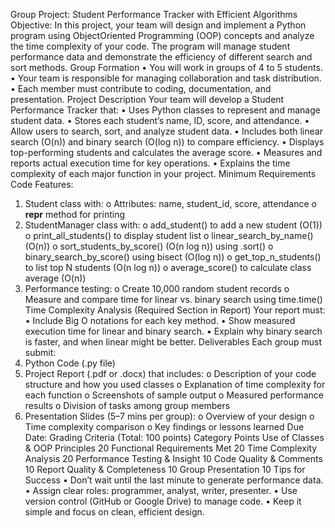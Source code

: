 Group Project: Student Performance Tracker with Efficient Algorithms
Objective:
In this project, your team will design and implement a Python program using ObjectOriented Programming (OOP) concepts and analyze the time complexity of your code.
The program will manage student performance data and demonstrate the efficiency of
different search and sort methods.
Group Formation
• You will work in groups of 4 to 5 students.
• Your team is responsible for managing collaboration and task distribution.
• Each member must contribute to coding, documentation, and presentation.
Project Description
Your team will develop a Student Performance Tracker that:
• Uses Python classes to represent and manage student data.
• Stores each student’s name, ID, score, and attendance.
• Allow users to search, sort, and analyze student data.
• Includes both linear search (O(n)) and binary search (O(log n)) to compare
efficiency.
• Displays top-performing students and calculates the average score.
• Measures and reports actual execution time for key operations.
• Explains the time complexity of each major function in your project.
Minimum Requirements
Code Features:
1. Student class with:
o Attributes: name, student_id, score, attendance
o __repr__ method for printing
2. StudentManager class with:
o add_student() to add a new student (O(1))
o print_all_students() to display student list
o linear_search_by_name() (O(n))
o sort_students_by_score() (O(n log n)) using .sort()
o binary_search_by_score() using bisect (O(log n))
o get_top_n_students() to list top N students (O(n log n))
o average_score() to calculate class average (O(n))
3. Performance testing:
o Create 10,000 random student records
o Measure and compare time for linear vs. binary search using time.time()
Time Complexity Analysis (Required Section in Report)
Your report must:
• Include Big O notations for each key method.
• Show measured execution time for linear and binary search.
• Explain why binary search is faster, and when linear might be better.
Deliverables
Each group must submit:
1. Python Code (.py file)
2. Project Report (.pdf or .docx) that includes:
o Description of your code structure and how you used classes
o Explanation of time complexity for each function
o Screenshots of sample output
o Measured performance results
o Division of tasks among group members
3. Presentation Slides (5–7 mins per group):
o Overview of your design
o Time complexity comparison
o Key findings or lessons learned
Due Date:
Grading Criteria (Total: 100 points)
Category Points
Use of Classes & OOP Principles 20
Functional Requirements Met 20
Time Complexity Analysis 20
Performance Testing & Insight 10
Code Quality & Comments 10
Report Quality & Completeness 10
Group Presentation 10
Tips for Success
• Don’t wait until the last minute to generate performance data.
• Assign clear roles: programmer, analyst, writer, presenter.
• Use version control (GitHub or Google Drive) to manage code.
• Keep it simple and focus on clean, efficient design.
